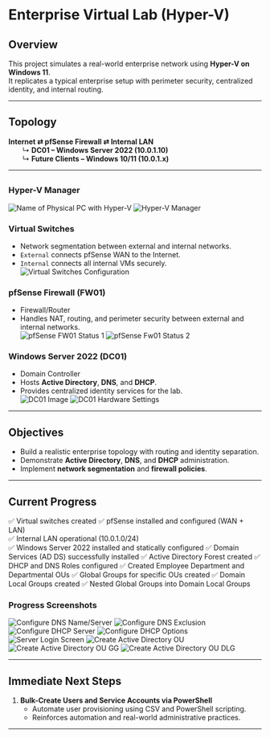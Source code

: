 # Enterprise Virtual Lab (Hyper-V)

## Overview
This project simulates a real-world enterprise network using **Hyper-V on Windows 11**.  
It replicates a typical enterprise setup with perimeter security, centralized identity, and internal routing.

---

## Topology

**Internet ⇄ pfSense Firewall ⇄ Internal LAN**  
  ↳ **DC01 – Windows Server 2022 (10.0.1.10)**  
  ↳ **Future Clients – Windows 10/11 (10.0.1.x)**  

---

## 

### Hyper-V Manager
![Name of Physical PC with Hyper-V](Images/name-of-pc-with-hyper-v.png)
![Hyper-V Manager](Images/hyper-v-created-vms.png)


### Virtual Switches
- Network segmentation between external and internal networks.  
- `External` connects pfSense WAN to the Internet.  
- `Internal` connects all internal VMs securely.  
![Virtual Switches Configuration](Images/hyper-v-virtual-switches.png)

### pfSense Firewall (FW01)
- Firewall/Router  
- Handles NAT, routing, and perimeter security between external and internal networks.  
![pfSense FW01 Status 1](Images/fw01-status-1.png) 
![pfSense Fw01 Status 2](Images/fw01-status-2.png)

### Windows Server 2022 (DC01)
- Domain Controller  
- Hosts **Active Directory**, **DNS**, and **DHCP**.  
- Provides centralized identity services for the lab.  
![DC01 Image](Images/hyper-v-dc01.png)
![DC01 Hardware Settings](Images/dc01-hyper-v-hardware-settings.png)

---

## Objectives
- Build a realistic enterprise topology with routing and identity separation.  
- Demonstrate **Active Directory**, **DNS**, and **DHCP** administration.  
- Implement **network segmentation** and **firewall policies**.  

---

## Current Progress
✅ Virtual switches created 
✅ pfSense installed and configured (WAN + LAN)  
✅ Internal LAN operational (10.0.1.0/24)  
✅ Windows Server 2022 installed and statically configured
✅ Domain Services (AD DS) successfully installed
✅ Active Directory Forest created
✅ DHCP and DNS Roles configured
✅ Created Employee Department and Departmental OUs 
✅ Global Groups for specific OUs created
✅ Domain Local Groups created
✅ Nested Global Groups into Domain Local Groups

### Progress Screenshots

![Configure DNS Name/Server](Images/set-dns.png)
![Configure DNS Exclusion](Images/dns-exclusion.png)
![Configure DHCP Server](Images/dhcp-server.png)
![Configure DHCP Options](Images/configure-dhcp.png)
![Server Login Screen](Images/server-screen-login.png)
![Create Active Directory OU ](Images/created-ous.png)
![Create Active Directory OU GG ](Images/ad-gg-1.png)
![Create Active Directory OU DLG](Images/created-dlgs.png)

---

## Immediate Next Steps

1. **Bulk-Create Users and Service Accounts via PowerShell**  
   - Automate user provisioning using CSV and PowerShell scripting.  
   - Reinforces automation and real-world administrative practices.
 

---